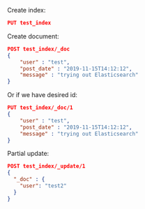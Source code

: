 Create index:

```json
PUT test_index
```

Create document:
```json
POST test_index/_doc
{
    "user" : "test",
    "post_date" : "2019-11-15T14:12:12",
    "message" : "trying out Elasticsearch"
}
```

Or if we have desired id:
```json
PUT test_index/_doc/1
{
    "user" : "test",
    "post_date" : "2019-11-15T14:12:12",
    "message" : "trying out Elasticsearch"
}
```

Partial update:
```json
POST test_index/_update/1
{
  "_doc" : {
    "user": "test2"
  }
}

```

